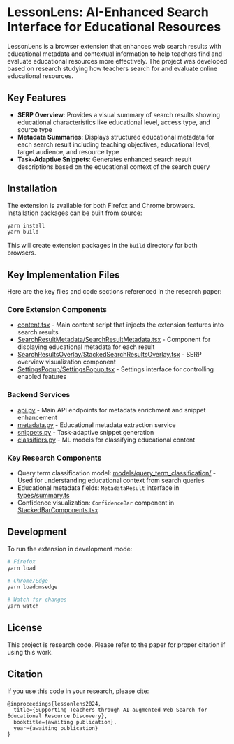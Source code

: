 # LessonLens: AI-Enhanced Search Interface for Educational Resources

LessonLens is a browser extension that enhances web search results with educational metadata and contextual information to help teachers find and evaluate educational resources more effectively. The project was developed based on research studying how teachers search for and evaluate online educational resources.

## Key Features

- **SERP Overview**: Provides a visual summary of search results showing educational characteristics like educational level, access type, and source type
- **Metadata Summaries**: Displays structured educational metadata for each search result including teaching objectives, educational level, target audience, and resource type
- **Task-Adaptive Snippets**: Generates enhanced search result descriptions based on the educational context of the search query

## Installation

The extension is available for both Firefox and Chrome browsers. Installation packages can be built from source:

```bash
yarn install
yarn build
```

This will create extension packages in the `build` directory for both browsers.

## Key Implementation Files

Here are the key files and code sections referenced in the research paper:

### Core Extension Components
- [content.tsx](extension/src/content.tsx) - Main content script that injects the extension features into search results
- [SearchResultMetadata/SearchResultMetadata.tsx](extension/src/components/SearchResultMetadata/SearchResultMetadata.tsx) - Component for displaying educational metadata for each result
- [SearchResultsOverlay/StackedSearchResultsOverlay.tsx](extension/src/components/SearchResultsOverlay/StackedSearchResultsOverlay.tsx) - SERP overview visualization component
- [SettingsPopup/SettingsPopup.tsx](extension/src/components/SettingsPopup/SettingsPopup.tsx) - Settings interface for controlling enabled features

### Backend Services
- [api.py](backend/ll/api.py) - Main API endpoints for metadata enrichment and snippet enhancement
- [metadata.py](backend/ll/metadata.py) - Educational metadata extraction service
- [snippets.py](backend/ll/snippets.py) - Task-adaptive snippet generation
- [classifiers.py](backend/ll/classifiers.py) - ML models for classifying educational content

### Key Research Components
- Query term classification model: [models/query_term_classification/](backend/models/query_term_classification/) - Used for understanding educational context from search queries
- Educational metadata fields: `MetadataResult` interface in [types/summary.ts](extension/src/types/summary.ts)
- Confidence visualization: `ConfidenceBar` component in [StackedBarComponents.tsx](extension/src/components/SearchResultsOverlay/StackedBarComponents.tsx)

## Development

To run the extension in development mode:

```bash
# Firefox
yarn load

# Chrome/Edge
yarn load:msedge 

# Watch for changes
yarn watch
```

## License

This project is research code. Please refer to the paper for proper citation if using this work.

## Citation

If you use this code in your research, please cite:

```
@inproceedings{lessonlens2024,
  title={Supporting Teachers through AI-augmented Web Search for Educational Resource Discovery},
  booktitle={awaiting publication},
  year={awaiting publication}
}
```
